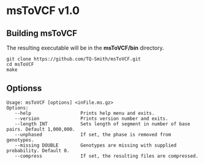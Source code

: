 
# msToVCF v1.0

## Building msToVCF

The resulting executable will be in the **msToVCF/bin** directory.

```
git clone https://github.com/TQ-Smith/msToVCF.git 
cd msToVCF
make
```

## Optionss

```
Usage: msToVCF [options] <inFile.ms.gz>
Options:
   --help                  Prints help menu and exits.
   --version               Prints version number and exits.
   --length INT            Sets length of segment in number of base pairs. Default 1,000,000.
   --unphased              If set, the phase is removed from genotypes.
   --missing DOUBLE        Genotypes are missing with supplied probability. Default 0.
   --compress              If set, the resulting files are compressed.
```
